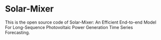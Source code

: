 # Solar-Mixer
This is the open source code of Solar-Mixer: An Efficient End-to-end Model For Long-Sequence Photovoltaic Power Generation Time Series Forecasting.
